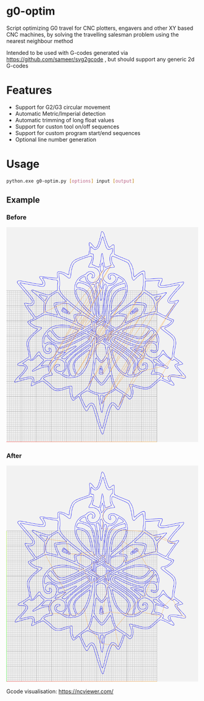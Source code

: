 # g0-optim
Script optimizing G0 travel for CNC plotters, engavers and other XY based CNC machines, by solving the travelling salesman problem using the nearest neighbour method

Intended to be used with G-codes generated via https://github.com/sameer/svg2gcode , but should support any generic 2d G-codes

# Features
- Support for G2/G3 circular movement
- Automatic Metric/Imperial detection
- Automatic trimming of long float values
- Support for custon tool on/off sequences
- Support for custom program start/end sequences
- Optional line number generation

# Usage

```sh
python.exe g0-optim.py [options] input [output]
```

## Example
### Before
![Gcode with no G0 optimization](images/before.png)
### After
![Gcode with G0 optimization](images/after.png)

Gcode visualisation: https://ncviewer.com/